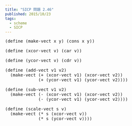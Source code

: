 ```yaml
---
title: "SICP 問題 2.46"
published: 2015/10/23
tags:
  - scheme
  - SICP
---
```



<pre class="code lang-scheme" data-lang="scheme" data-unlink><span class="synSpecial">(</span><span class="synStatement">define</span> <span class="synSpecial">(</span>make-vect x y<span class="synSpecial">)</span> <span class="synSpecial">(</span><span class="synIdentifier">cons</span> x y<span class="synSpecial">))</span>

<span class="synSpecial">(</span><span class="synStatement">define</span> <span class="synSpecial">(</span>xcor-vect v<span class="synSpecial">)</span> <span class="synSpecial">(</span><span class="synIdentifier">car</span> v<span class="synSpecial">))</span>

<span class="synSpecial">(</span><span class="synStatement">define</span> <span class="synSpecial">(</span>ycor-vect v<span class="synSpecial">)</span> <span class="synSpecial">(</span><span class="synIdentifier">cdr</span> v<span class="synSpecial">))</span>

<span class="synSpecial">(</span><span class="synStatement">define</span> <span class="synSpecial">(</span>add-vect v1 v2<span class="synSpecial">)</span>
  <span class="synSpecial">(</span>make-vect <span class="synSpecial">(</span><span class="synIdentifier">+</span> <span class="synSpecial">(</span>xcor-vect v1<span class="synSpecial">)</span> <span class="synSpecial">(</span>xcor-vect v2<span class="synSpecial">))</span>
             <span class="synSpecial">(</span><span class="synIdentifier">+</span> <span class="synSpecial">(</span>ycor-vect v1<span class="synSpecial">)</span> <span class="synSpecial">(</span>ycor-vect v2<span class="synSpecial">))))</span>

<span class="synSpecial">(</span><span class="synStatement">define</span> <span class="synSpecial">(</span>sub-vect v1 v2<span class="synSpecial">)</span>
  <span class="synSpecial">(</span>make-vect <span class="synSpecial">(</span><span class="synIdentifier">-</span> <span class="synSpecial">(</span>xcor-vect v1<span class="synSpecial">)</span> <span class="synSpecial">(</span>xcor-vect v2<span class="synSpecial">))</span>
             <span class="synSpecial">(</span><span class="synIdentifier">-</span> <span class="synSpecial">(</span>ycor-vect v1<span class="synSpecial">)</span> <span class="synSpecial">(</span>ycor-vect v2<span class="synSpecial">))))</span>

<span class="synSpecial">(</span><span class="synStatement">define</span> <span class="synSpecial">(</span>scale-vect s v<span class="synSpecial">)</span>
  <span class="synSpecial">(</span>make-vect <span class="synSpecial">(</span><span class="synIdentifier">*</span> s <span class="synSpecial">(</span>xcor-vect v<span class="synSpecial">))</span>
             <span class="synSpecial">(</span><span class="synIdentifier">*</span> s <span class="synSpecial">(</span>ycor-vect v<span class="synSpecial">))))</span>
</pre>


